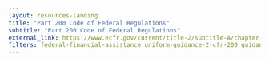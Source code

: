 ```yaml
---
layout: resources-landing
title: "Part 200 Code of Federal Regulations"
subtitle: "Part 200 Code of Federal Regulations" 
external_link: https://www.ecfr.gov/current/title-2/subtitle-A/chapter-II/part-200?toc=1
filters: federal-financial-assistance uniform-guidance-2-cfr-200 guidance federal-agency
---
```

